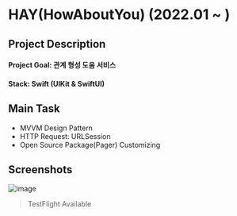 # HAY(HowAboutYou) (2022.01 ~ )

## Project Description
#### Project Goal: 관계 형성 도움 서비스
#### Stack: Swift (UIKit & SwiftUI)

## Main Task
- MVVM Design Pattern
- HTTP Request: URLSession
- Open Source Package(Pager) Customizing

## Screenshots
![image](https://user-images.githubusercontent.com/64010987/170946397-350db20f-7de4-4b0b-b4f2-f72f1f3cbbfe.png)

> TestFlight Available
